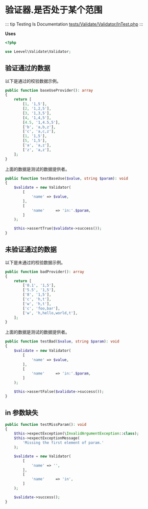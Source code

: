 # 验证器.是否处于某个范围

::: tip Testing Is Documentation
[tests/Validate/Validator/InTest.php](https://github.com/hunzhiwange/framework/blob/master/tests/Validate/Validator/InTest.php)
:::
    
**Uses**

``` php
<?php

use Leevel\Validate\Validator;
```

## 验证通过的数据

以下是通过的校验数据示例。

``` php
public function baseUseProvider(): array
{
    return [
        [1, '1,5'],
        [2, '1,2,5'],
        [3, '1,3,5'],
        [4, '1,4,5'],
        [4.5, '1,4.5,5'],
        ['b', 'a,b,z'],
        ['c', 'a,c,z'],
        [1, '1,5'],
        [5, '1,5'],
        ['a', 'a,z'],
        ['z', 'a,z'],
    ];
}
```

上面的数据是测试的数据提供者。


``` php
public function testBaseUse($value, string $param): void
{
    $validate = new Validator(
        [
            'name' => $value,
        ],
        [
            'name'     => 'in:'.$param,
        ]
    );

    $this->assertTrue($validate->success());
}
```
    
## 未验证通过的数据

以下是未通过的校验数据示例。

``` php
public function badProvider(): array
{
    return [
        ['0.1', '1,5'],
        ['5.5', '1,5'],
        ['8', '1,5'],
        ['c', 'h,t'],
        ['w', 'h,t'],
        ['c', 'foo,bar'],
        ['w', 'h,hello,world,t'],
    ];
}
```

上面的数据是测试的数据提供者。


``` php
public function testBad($value, string $param): void
{
    $validate = new Validator(
        [
            'name' => $value,
        ],
        [
            'name'     => 'in:'.$param,
        ]
    );

    $this->assertFalse($validate->success());
}
```
    
## in 参数缺失

``` php
public function testMissParam(): void
{
    $this->expectException(\InvalidArgumentException::class);
    $this->expectExceptionMessage(
        'Missing the first element of param.'
    );

    $validate = new Validator(
        [
            'name' => '',
        ],
        [
            'name'     => 'in',
        ]
    );

    $validate->success();
}
```